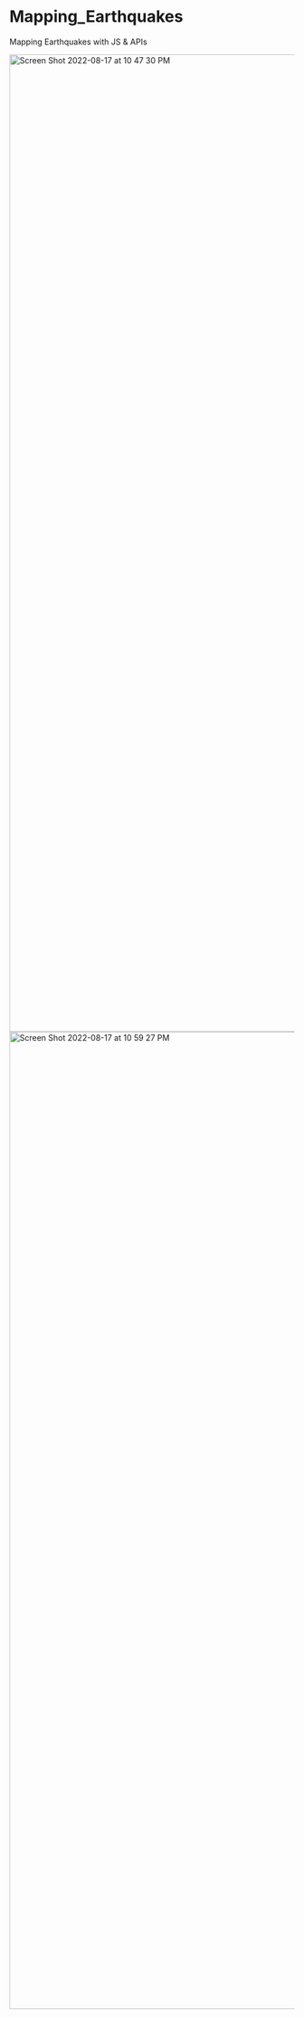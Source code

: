 # Mapping_Earthquakes
 Mapping Earthquakes with JS &amp; APIs
 
<img width="1728" alt="Screen Shot 2022-08-17 at 10 47 30 PM" src="https://user-images.githubusercontent.com/106010498/186556399-91ad2ff2-a80d-476c-8a21-da08c7c75ef2.png">
<img width="1728" alt="Screen Shot 2022-08-17 at 10 59 27 PM" src="https://user-images.githubusercontent.com/106010498/186556539-7a63526b-6523-49b1-904f-68ce40b10702.png">
